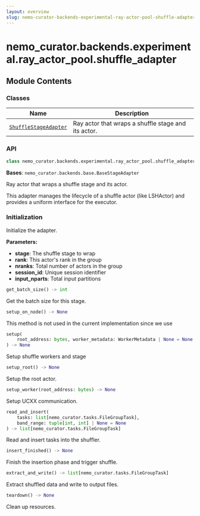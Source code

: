 ```yaml
---
layout: overview
slug: nemo-curator-backends-experimental-ray-actor-pool-shuffle-adapter
---
```


# nemo_curator.backends.experimental.ray_actor_pool.shuffle_adapter



## Module Contents

### Classes

| Name | Description |
|------|-------------|
| [`ShuffleStageAdapter`](#nemo_curatorbackendsexperimentalray_actor_poolshuffle_adaptershufflestageadapter) | Ray actor that wraps a shuffle stage and its actor. |

### API

```python
class nemo_curator.backends.experimental.ray_actor_pool.shuffle_adapter.ShuffleStageAdapter(stage: ShuffleStage | LSHStage, rank: int, nranks: int, num_input_tasks: int | None = None)
```

**Bases**: `nemo_curator.backends.base.BaseStageAdapter`

Ray actor that wraps a shuffle stage and its actor.

This adapter manages the lifecycle of a shuffle actor (like LSHActor)
and provides a uniform interface for the executor.

### Initialization

Initialize the adapter.

**Parameters:**

- **stage**: The shuffle stage to wrap
- **rank**: This actor's rank in the group
- **nranks**: Total number of actors in the group
- **session_id**: Unique session identifier
- **input_nparts**: Total input partitions


```python
get_batch_size() -> int
```

Get the batch size for this stage.


```python
setup_on_node() -> None
```

<Note> This method is not used in the current implementation since we use </Note>


```python
setup(
    root_address: bytes, worker_metadata: WorkerMetadata | None = None
) -> None
```

Setup shuffle workers and stage


```python
setup_root() -> None
```

Setup the root actor.


```python
setup_worker(root_address: bytes) -> None
```

Setup UCXX communication.


```python
read_and_insert(
    tasks: list[nemo_curator.tasks.FileGroupTask],
    band_range: tuple[int, int] | None = None
) -> list[nemo_curator.tasks.FileGroupTask]
```

Read and insert tasks into the shuffler.


```python
insert_finished() -> None
```

Finish the insertion phase and trigger shuffle.


```python
extract_and_write() -> list[nemo_curator.tasks.FileGroupTask]
```

Extract shuffled data and write to output files.


```python
teardown() -> None
```

Clean up resources.

